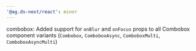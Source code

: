 ```yaml
---
'@ag.ds-next/react': minor
---
```


combobox: Added support for `onBlur` and `onFocus` props to all Combobox component variants (`Combobox`, `ComboboxAsync`, `ComboboxMulti`, `ComboboxAsyncMulti`)
